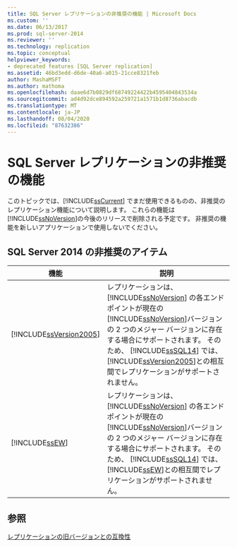 ```yaml
---
title: SQL Server レプリケーションの非推奨の機能 | Microsoft Docs
ms.custom: ''
ms.date: 06/13/2017
ms.prod: sql-server-2014
ms.reviewer: ''
ms.technology: replication
ms.topic: conceptual
helpviewer_keywords:
- deprecated features [SQL Server replication]
ms.assetid: 46bd3edd-d6de-40a6-a015-21cce8321feb
author: MashaMSFT
ms.author: mathoma
ms.openlocfilehash: daae6d7b0829df68749224422b4595404843534a
ms.sourcegitcommit: ad4d92dce894592a259721a1571b1d8736abacdb
ms.translationtype: MT
ms.contentlocale: ja-JP
ms.lasthandoff: 08/04/2020
ms.locfileid: "87632386"
---
```

# <a name="deprecated-features-in-sql-server-replication"></a>SQL Server レプリケーションの非推奨の機能
  このトピックでは、[!INCLUDE[ssCurrent](../../includes/sscurrent-md.md)] でまだ使用できるものの、非推奨のレプリケーション機能について説明します。 これらの機能は [!INCLUDE[ssNoVersion](../../includes/ssnoversion-md.md)]の今後のリリースで削除される予定です。 非推奨の機能を新しいアプリケーションで使用しないでください。  
  
## <a name="items-deprecated-in-sql-server-2014"></a>SQL Server 2014 の非推奨のアイテム  
  
|機能|説明|  
|-------------|-----------------|  
|[!INCLUDE[ssVersion2005](../../includes/ssversion2005-md.md)]|レプリケーションは、 [!INCLUDE[ssNoVersion](../../includes/ssnoversion-md.md)] の各エンドポイントが現在の [!INCLUDE[ssNoVersion](../../includes/ssnoversion-md.md)]バージョンの 2 つのメジャー バージョンに存在する場合にサポートされます。 そのため、 [!INCLUDE[ssSQL14](../../includes/sssql14-md.md)] では、 [!INCLUDE[ssVersion2005](../../includes/ssversion2005-md.md)]との相互間でレプリケーションがサポートされません。|  
|[!INCLUDE[ssEW](../../includes/ssew-md.md)]|レプリケーションは、 [!INCLUDE[ssNoVersion](../../includes/ssnoversion-md.md)] の各エンドポイントが現在の [!INCLUDE[ssNoVersion](../../includes/ssnoversion-md.md)]バージョンの 2 つのメジャー バージョンに存在する場合にサポートされます。 そのため、 [!INCLUDE[ssSQL14](../../includes/sssql14-md.md)] では、 [!INCLUDE[ssEW](../../includes/ssew-md.md)]との相互間でレプリケーションがサポートされません。|  
  
## <a name="see-also"></a>参照  
 [レプリケーションの旧バージョンとの互換性](replication-backward-compatibility.md)  
  
  
